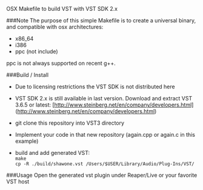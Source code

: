 OSX Makefile to build VST with VST SDK 2.x

###Note
The purpose of this simple Makefile is to create a universal binary,
and compatible with osx architectures:
- x86_64
- i386
- ppc (not include)

ppc is not always supported on recent g++.

###Build / Install
- Due to licensing restrictions the VST SDK is not distributed here  

- VST SDK 2.x is still available in last version. Download and extract VST 3.6.5 or latest:
[http://www.steinberg.net/en/company/developers.html] (http://www.steinberg.net/en/company/developers.html)

- git clone this repository into VST3 directory

- Implement your code in that new repository (again.cpp or again.c in this example)

- build and add generated VST:   
`make`   
`cp -R ./build/shawone.vst /Users/$USER/Library/Audio/Plug-Ins/VST/`   

###Usage
Open the generated vst plugin under Reaper/Live or your favorite VST host
